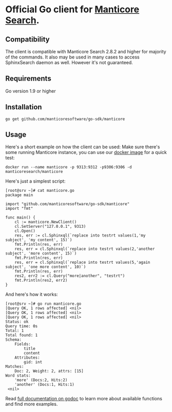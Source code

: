 # Official Go client for [Manticore Search](https://www.manticoresearch.com).

## Compatibility
The client is compatible with Manticore Search 2.8.2 and higher for majority of the commands.
It also may be used in many cases to access SphinxSearch daemon as well. However it's not guaranteed.

## Requirements
Go version 1.9 or higher

## Installation
```
go get github.com/manticoresoftware/go-sdk/manticore
```

## Usage
Here's a short example on how the client can be used:
Make sure there's some running Manticore instance, you can use our [docker image](https://hub.docker.com/r/manticoresearch/manticore) for a quick test:
```
docker run --name manticore -p 9313:9312 -p9306:9306 -d manticoresearch/manticore
```

Here's just a simplest script:
```
[root@srv ~]# cat manticore.go
package main

import "github.com/manticoresoftware/go-sdk/manticore"
import "fmt"

func main() {
	cl := manticore.NewClient()
	cl.SetServer("127.0.0.1", 9313)
	cl.Open()
	res, err := cl.Sphinxql(`replace into testrt values(1,'my subject', 'my content', 15)`)
	fmt.Println(res, err)
	res, err = cl.Sphinxql(`replace into testrt values(2,'another subject', 'more content', 15)`)
	fmt.Println(res, err)
	res, err = cl.Sphinxql(`replace into testrt values(5,'again subject', 'one more content', 10)`)
	fmt.Println(res, err)
	res2, err2 := cl.Query("more|another", "testrt")
	fmt.Println(res2, err2)
}
```

And here's how it works:
```
[root@srv ~]# go run manticore.go
[Query OK, 1 rows affected] <nil>
[Query OK, 1 rows affected] <nil>
[Query OK, 1 rows affected] <nil>
Status: ok
Query time: 0s
Total: 1
Total found: 1
Schema:
	Fields:
		title
		content
	Attributes:
		gid: int
Matches:
	Doc: 2, Weight: 2, attrs: [15]
Word stats:
	'more' (Docs:2, Hits:2)
	'another' (Docs:1, Hits:1)
 <nil>
```

Read [full documentation on godoc](https://godoc.org/github.com/manticoresoftware/go-sdk/manticore) to learn more about available functions and find more examples.
